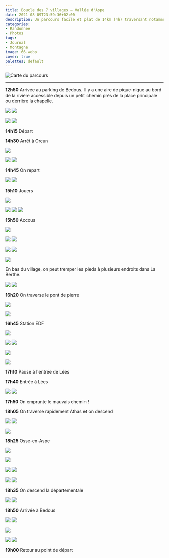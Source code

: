 ```yaml
---
title: Boucle des 7 villages — Vallée d'Aspe
date: 2021-08-09T23:59:36+02:00
description: Un parcours facile et plat de 14km (4h) traversant notamment Bedous, Accous et Osse-en-Aspe, avec peu d'ombre durant la marche mais de nombreuses opportunités de s'arrêter pour prendre une pause et profiter du lieu.
categories:
- Randonnee
- Photos
tags:
- Journal
- Montagne
image: 66.webp
cover: true
palettes: default
---
```


![Carte du parcours](map.webp "Tracé : [fichier GPX](7-villages.gpx)")

---

**12h50** Arrivée au parking de Bedous. Il y a une aire de pique-nique au bord de la rivière accessible depuis un petit chemin près de la place principale ou derrière la chapelle.

![](realme-3.webp) ![](realme-4.webp)

![](realme-2.webp) ![](realme-1.webp)

**14h15** Départ

**14h30** Arrêt à Orcun

![](07.webp)

![](05.webp) ![](06.webp)

**14h45** On repart

![](13.webp) ![](14.webp)

**15h10** Jouers

![](20.webp)

![](22.webp) ![](21.webp) ![](23.webp)

**15h50** Accous

![](29.webp)

![](30.webp) ![](31.webp)

![](35.webp) ![](41.webp)

![](37.webp)

En bas du village, on peut tremper les pieds à plusieurs endroits dans La Berthe.

![](45.webp) ![](46.webp)

**16h20** On traverse le pont de pierre

![](51.webp)

![](58.webp)

**16h45** Station EDF

![](62.webp)

![](63.webp) ![](65.webp)

![](70.webp)

![](66.webp)

**17h10** Pause à l'entrée de Lées

**17h40** Entrée à Lées

![](71.webp) ![](73.webp)

**17h50** On emprunte le mauvais chemin !

**18h05** On traverse rapidement Athas et on descend

![](78.webp) ![](79.webp)

![](80.webp)

**18h25** Osse-en-Aspe

![](81.webp)

![](97.webp)

![](92.webp) ![](86.webp)

![](88.webp) ![](95.webp)

**18h35** On descend la départementale

![](98.webp) ![](99.webp)

**18h50** Arrivée à Bedous

![](100.webp) ![](101.webp)

![](103.webp)

![](104.webp) ![](106.webp)

**19h00** Retour au point de départ
